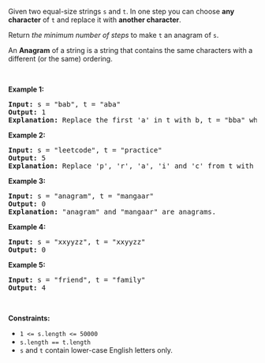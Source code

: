 <div><p>Given two equal-size strings <code>s</code> and <code>t</code>. In one step you can choose <strong>any character</strong> of <code>t</code> and replace it with <strong>another character</strong>.</p>

<p>Return <em>the minimum number of steps</em> to make <code>t</code>&nbsp;an anagram of <code>s</code>.</p>

<p>An&nbsp;<strong>Anagram</strong>&nbsp;of a&nbsp;string&nbsp;is a string that contains the same characters with a different (or the same) ordering.</p>

<p>&nbsp;</p>
<p><strong>Example 1:</strong></p>

<pre><strong>Input:</strong> s = "bab", t = "aba"
<strong>Output:</strong> 1
<strong>Explanation:</strong> Replace the first 'a' in t with b, t = "bba" which is anagram of s.
</pre>

<p><strong>Example 2:</strong></p>

<pre><strong>Input:</strong> s = "leetcode", t = "practice"
<strong>Output:</strong> 5
<strong>Explanation:</strong> Replace 'p', 'r', 'a', 'i' and 'c' from t with proper characters to make t anagram of s.
</pre>

<p><strong>Example 3:</strong></p>

<pre><strong>Input:</strong> s = "anagram", t = "mangaar"
<strong>Output:</strong> 0
<strong>Explanation:</strong> "anagram" and "mangaar" are anagrams. 
</pre>

<p><strong>Example 4:</strong></p>

<pre><strong>Input:</strong> s = "xxyyzz", t = "xxyyzz"
<strong>Output:</strong> 0
</pre>

<p><strong>Example 5:</strong></p>

<pre><strong>Input:</strong> s = "friend", t = "family"
<strong>Output:</strong> 4
</pre>

<p>&nbsp;</p>
<p><strong>Constraints:</strong></p>

<ul>
	<li><code>1 &lt;= s.length &lt;= 50000</code></li>
	<li><code>s.length == t.length</code></li>
	<li><code>s</code> and <code>t</code> contain lower-case English letters only.</li>
</ul>
</div>